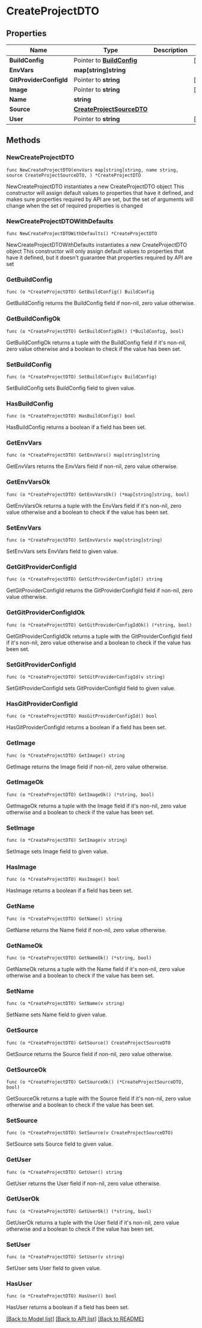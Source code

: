# CreateProjectDTO

## Properties

Name | Type | Description | Notes
------------ | ------------- | ------------- | -------------
**BuildConfig** | Pointer to [**BuildConfig**](BuildConfig.md) |  | [optional] 
**EnvVars** | **map[string]string** |  | 
**GitProviderConfigId** | Pointer to **string** |  | [optional] 
**Image** | Pointer to **string** |  | [optional] 
**Name** | **string** |  | 
**Source** | [**CreateProjectSourceDTO**](CreateProjectSourceDTO.md) |  | 
**User** | Pointer to **string** |  | [optional] 

## Methods

### NewCreateProjectDTO

`func NewCreateProjectDTO(envVars map[string]string, name string, source CreateProjectSourceDTO, ) *CreateProjectDTO`

NewCreateProjectDTO instantiates a new CreateProjectDTO object
This constructor will assign default values to properties that have it defined,
and makes sure properties required by API are set, but the set of arguments
will change when the set of required properties is changed

### NewCreateProjectDTOWithDefaults

`func NewCreateProjectDTOWithDefaults() *CreateProjectDTO`

NewCreateProjectDTOWithDefaults instantiates a new CreateProjectDTO object
This constructor will only assign default values to properties that have it defined,
but it doesn't guarantee that properties required by API are set

### GetBuildConfig

`func (o *CreateProjectDTO) GetBuildConfig() BuildConfig`

GetBuildConfig returns the BuildConfig field if non-nil, zero value otherwise.

### GetBuildConfigOk

`func (o *CreateProjectDTO) GetBuildConfigOk() (*BuildConfig, bool)`

GetBuildConfigOk returns a tuple with the BuildConfig field if it's non-nil, zero value otherwise
and a boolean to check if the value has been set.

### SetBuildConfig

`func (o *CreateProjectDTO) SetBuildConfig(v BuildConfig)`

SetBuildConfig sets BuildConfig field to given value.

### HasBuildConfig

`func (o *CreateProjectDTO) HasBuildConfig() bool`

HasBuildConfig returns a boolean if a field has been set.

### GetEnvVars

`func (o *CreateProjectDTO) GetEnvVars() map[string]string`

GetEnvVars returns the EnvVars field if non-nil, zero value otherwise.

### GetEnvVarsOk

`func (o *CreateProjectDTO) GetEnvVarsOk() (*map[string]string, bool)`

GetEnvVarsOk returns a tuple with the EnvVars field if it's non-nil, zero value otherwise
and a boolean to check if the value has been set.

### SetEnvVars

`func (o *CreateProjectDTO) SetEnvVars(v map[string]string)`

SetEnvVars sets EnvVars field to given value.


### GetGitProviderConfigId

`func (o *CreateProjectDTO) GetGitProviderConfigId() string`

GetGitProviderConfigId returns the GitProviderConfigId field if non-nil, zero value otherwise.

### GetGitProviderConfigIdOk

`func (o *CreateProjectDTO) GetGitProviderConfigIdOk() (*string, bool)`

GetGitProviderConfigIdOk returns a tuple with the GitProviderConfigId field if it's non-nil, zero value otherwise
and a boolean to check if the value has been set.

### SetGitProviderConfigId

`func (o *CreateProjectDTO) SetGitProviderConfigId(v string)`

SetGitProviderConfigId sets GitProviderConfigId field to given value.

### HasGitProviderConfigId

`func (o *CreateProjectDTO) HasGitProviderConfigId() bool`

HasGitProviderConfigId returns a boolean if a field has been set.

### GetImage

`func (o *CreateProjectDTO) GetImage() string`

GetImage returns the Image field if non-nil, zero value otherwise.

### GetImageOk

`func (o *CreateProjectDTO) GetImageOk() (*string, bool)`

GetImageOk returns a tuple with the Image field if it's non-nil, zero value otherwise
and a boolean to check if the value has been set.

### SetImage

`func (o *CreateProjectDTO) SetImage(v string)`

SetImage sets Image field to given value.

### HasImage

`func (o *CreateProjectDTO) HasImage() bool`

HasImage returns a boolean if a field has been set.

### GetName

`func (o *CreateProjectDTO) GetName() string`

GetName returns the Name field if non-nil, zero value otherwise.

### GetNameOk

`func (o *CreateProjectDTO) GetNameOk() (*string, bool)`

GetNameOk returns a tuple with the Name field if it's non-nil, zero value otherwise
and a boolean to check if the value has been set.

### SetName

`func (o *CreateProjectDTO) SetName(v string)`

SetName sets Name field to given value.


### GetSource

`func (o *CreateProjectDTO) GetSource() CreateProjectSourceDTO`

GetSource returns the Source field if non-nil, zero value otherwise.

### GetSourceOk

`func (o *CreateProjectDTO) GetSourceOk() (*CreateProjectSourceDTO, bool)`

GetSourceOk returns a tuple with the Source field if it's non-nil, zero value otherwise
and a boolean to check if the value has been set.

### SetSource

`func (o *CreateProjectDTO) SetSource(v CreateProjectSourceDTO)`

SetSource sets Source field to given value.


### GetUser

`func (o *CreateProjectDTO) GetUser() string`

GetUser returns the User field if non-nil, zero value otherwise.

### GetUserOk

`func (o *CreateProjectDTO) GetUserOk() (*string, bool)`

GetUserOk returns a tuple with the User field if it's non-nil, zero value otherwise
and a boolean to check if the value has been set.

### SetUser

`func (o *CreateProjectDTO) SetUser(v string)`

SetUser sets User field to given value.

### HasUser

`func (o *CreateProjectDTO) HasUser() bool`

HasUser returns a boolean if a field has been set.


[[Back to Model list]](../README.md#documentation-for-models) [[Back to API list]](../README.md#documentation-for-api-endpoints) [[Back to README]](../README.md)


